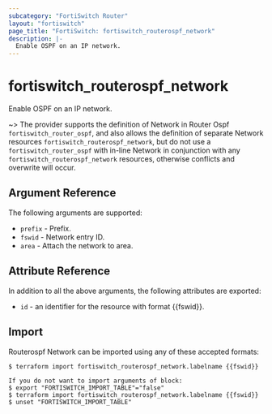 ```yaml
---
subcategory: "FortiSwitch Router"
layout: "fortiswitch"
page_title: "FortiSwitch: fortiswitch_routerospf_network"
description: |-
  Enable OSPF on an IP network.
---
```


# fortiswitch_routerospf_network
Enable OSPF on an IP network.

~> The provider supports the definition of Network in Router Ospf `fortiswitch_router_ospf`, and also allows the definition of separate Network resources `fortiswitch_routerospf_network`, but do not use a `fortiswitch_router_ospf` with in-line Network in conjunction with any `fortiswitch_routerospf_network` resources, otherwise conflicts and overwrite will occur.



## Argument Reference

The following arguments are supported:

* `prefix` - Prefix.
* `fswid` - Network entry ID.
* `area` - Attach the network to area.


## Attribute Reference

In addition to all the above arguments, the following attributes are exported:
* `id` - an identifier for the resource with format {{fswid}}.

## Import

Routerospf Network can be imported using any of these accepted formats:
```
$ terraform import fortiswitch_routerospf_network.labelname {{fswid}}

If you do not want to import arguments of block:
$ export "FORTISWITCH_IMPORT_TABLE"="false"
$ terraform import fortiswitch_routerospf_network.labelname {{fswid}}
$ unset "FORTISWITCH_IMPORT_TABLE"
```
